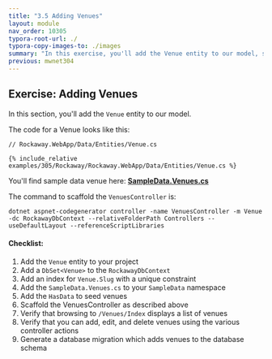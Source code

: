 ```yaml
---
title: "3.5 Adding Venues"
layout: module
nav_order: 10305
typora-root-url: ./
typora-copy-images-to: ./images
summary: "In this exercise, you'll add the Venue entity to our model, scaffold the controllers, create sample data, and set up the database migrations for it."
previous: mwnet304
---
```


## Exercise: Adding Venues

In this section, you'll add the `Venue` entity to our model.

The code for a Venue looks like this:

```
// Rockaway.WebApp/Data/Entities/Venue.cs

{% include_relative examples/305/Rockaway/Rockaway.WebApp/Data/Entities/Venue.cs %}
```

You'll find sample data venue here: **[SampleData.Venues.cs](examples/305/Rockaway/Rockaway.WebApp/Data/Sample/SampleData.Venues.cs)**

The command to scaffold the `VenuesController` is:

```dotnetcli
dotnet aspnet-codegenerator controller -name VenuesController -m Venue -dc RockawayDbContext --relativeFolderPath Controllers --useDefaultLayout --referenceScriptLibraries
```

#### Checklist:

1. Add the `Venue` entity to your project
2. Add a `DbSet<Venue>` to the `RockawayDbContext`
3. Add an index for `Venue.Slug` with a unique constraint
4. Add the `SampleData.Venues.cs` to your `SampleData` namespace
5. Add the `HasData` to seed venues
6. Scaffold the VenuesController as described above
7. Verify that browsing to `/Venues/Index` displays a list of venues
8. Verify that you can add, edit, and delete venues using the various controller actions
9. Generate a database migration which adds venues to the database schema



